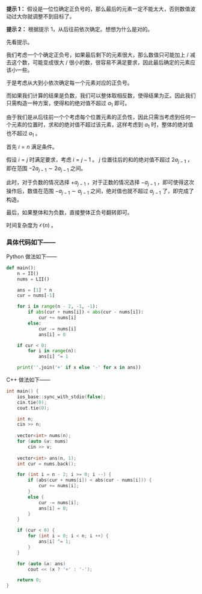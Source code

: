 **提示 1：** 假设是一位位确定正负号的，那么最后的元素一定不能太大，否则数值波动过大你就调整不到目标了。

**提示 2：** 根据提示 1，从后往前依次确定。想想为什么是对的。

先看提示。

我们考虑一个个确定正负号，如果最后剩下的元素很大，那么数值只可能加上 / 减去这个数，可能变成很大 / 很小的数，很容易不满足要求，因此最后确定的元素应该小一些。

于是考虑从大到小依次确定每一个元素对应的正负号。

而如果我们计算的结果是负数，我们可以整体取相反数，使得结果为正。因此我们只需构造一种方案，使得和的绝对值不超过 $a_1$ 即可。

由于我们是从后往前一个个考虑每个位置元素的正负性，因此只需当考虑到任何一个元素的位置时，求和的绝对值不超过该元素，这样考虑到 $a_1$ 时，整体的绝对值也不超过 $a_1$ 。

首先 $i=n$ 满足条件。

假设 $i=j$ 时满足要求，考虑 $i=j-1$ 。 $j$ 位置往后的和的绝对值不超过 $2a_{j-1}$ ，即在范围 $-2a_{j-1}\sim 2a_{j-1}$ 之间。

此时，对于负数的情况选择 $+a_{j-1}$ ，对于正数的情况选择 $-a_{j-1}$ ，即可使得这次操作后，数值在范围 $-a_{j-1}\sim a_{j-1}$ 之间，绝对值也就不超过 $a_{j-1}$ 了，即完成了构造。

最后，如果整体和为负数，直接整体正负号翻转即可。

时间复杂度为 $\mathcal{O}(n)$ 。

### 具体代码如下——

Python 做法如下——

```Python []
def main():
    n = II()
    nums = LII()

    ans = [1] * n
    cur = nums[-1]

    for i in range(n - 2, -1, -1):
        if abs(cur + nums[i]) < abs(cur - nums[i]):
            cur += nums[i]
        else:
            cur -= nums[i]
            ans[i] = 0

    if cur < 0:
        for i in range(n):
            ans[i] ^= 1

    print(''.join('+' if x else '-' for x in ans))
```

C++ 做法如下——

```cpp []
int main() {
    ios_base::sync_with_stdio(false);
    cin.tie(0);
    cout.tie(0);

    int n;
    cin >> n;
    
    vector<int> nums(n);
    for (auto &v: nums)
        cin >> v;
    
    vector<int> ans(n, 1);
    int cur = nums.back();

    for (int i = n - 2; i >= 0; i --) {
        if (abs(cur + nums[i]) < abs(cur - nums[i])) {
            cur += nums[i];
        }
        else {
            cur -= nums[i];
            ans[i] = 0;
        }
    }

    if (cur < 0) {
        for (int i = 0; i < n; i ++) {
            ans[i] ^= 1;
        }
    }

    for (auto &x: ans)
        cout << (x ? '+' : '-');

    return 0;
}
```
